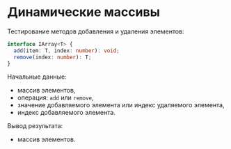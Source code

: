# Динамические массивы

Тестирование методов добавления и удаления элементов:

```ts
interface IArray<T> {
  add(item: T, index: number): void;
  remove(index: number): T; 
}
```

Начальные данные: 
- массив элементов, 
- операция: `add` или `remove`,
- значение добавляемого элемента или индекс удаляемого элемента,
- индекc добавляемого элемента.

Вывод результата: 
- массив элементов.
